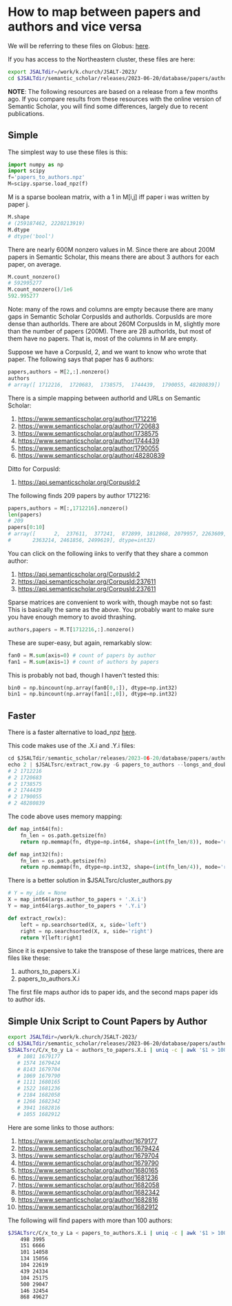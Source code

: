 # How to map between papers and authors and vice versa

We will be referring to these files on Globus: <a href="https://app.globus.org/file-manager?origin_id=1ef9019c-eac0-11ed-9ba9-c9bb788c490e&origin_path=%2F~%2Fsemantic_scholar%2Freleases%2F2023-06-20%2Fdatabase%2Fpapers%2Fauthors%2F">here<a>.

If you has access to the Northeastern cluster, these files are here:

```sh
export JSALTdir=/work/k.church/JSALT-2023/
cd $JSALTdir/semantic_scholar/releases/2023-06-20/database/papers/authors
```

<b>NOTE</b>: The following resources are based on a release from a few months ago.  If you compare results
from these resources with the online version of Semantic Scholar, you will find some differences, largely due to
recent publications.
<p>
<h2>Simple</h2>
The simplest way to use these files is this:

```python
import numpy as np
import scipy
f='papers_to_authors.npz'
M=scipy.sparse.load_npz(f)
```

M is a sparse boolean matrix, with a 1 in M[i,j] iff paper i was written by paper j.

```python
M.shape
# (259187462, 2220213919)
M.dtype
# dtype('bool')
```

There are nearly 600M nonzero values in M.  Since there are about 200M papers in Semantic Scholar, this
means there are about 3 authors for each paper, on average.

```python
M.count_nonzero()
# 592995277
M.count_nonzero()/1e6
592.995277
```

Note: many of the rows and columns are empty because there are many gaps in Semantic Scholar CorpusIds and authorIds.
CorpusIds are more dense than authorIds.  There are about 260M CorpusIds in M, slightly more than the number of papers (200M).
There are 2B authorIds, but most of them have no papers.  That is, most of the columns in M are empty.

<p>
Suppose we have a CorpusId, 2, and we want to know who wrote that paper.
The following says that paper has 6 authors:

```python
papers,authors = M[2,:].nonzero()
authors
# array([ 1712216,  1720683,  1738575,  1744439,  1790055, 48280839])
```

There is a simple mapping between authorId and URLs on Semantic Scholar:

<ol>
<li><a href="https://www.semanticscholar.org/author/1712216">https://www.semanticscholar.org/author/1712216</a></li>
<li><a href="https://www.semanticscholar.org/author/1720683">https://www.semanticscholar.org/author/1720683</a></li>
<li><a href="https://www.semanticscholar.org/author/1738575">https://www.semanticscholar.org/author/1738575</a></li>
<li><a href="https://www.semanticscholar.org/author/1744439">https://www.semanticscholar.org/author/1744439</a></li>
<li><a href="https://www.semanticscholar.org/author/1790055">https://www.semanticscholar.org/author/1790055</a></li>
<li><a href="https://www.semanticscholar.org/author/48280839">https://www.semanticscholar.org/author/48280839</a></li>
</ol>

Ditto for CorpusId:

<ol>
<li><a href="https://api.semanticscholar.org/CorpusId:2">https://api.semanticscholar.org/CorpusId:2</a></li>
</ol>

The following finds 209 papers by author 1712216:

```python
papers,authors = M[:,1712216].nonzero()
len(papers)
# 209
papers[0:10]
# array([      2,  237611,  377241,  872899, 1812868, 2079957, 2263609,
#       2363214, 2461856, 2499619], dtype=int32)
```

You can click on the following iinks to verify that they share a common author:

<ol>
<li><a href="https://api.semanticscholar.org/CorpusId:2">https://api.semanticscholar.org/CorpusId:2</a></li>
<li><a href="https://api.semanticscholar.org/CorpusId:237611">https://api.semanticscholar.org/CorpusId:237611</a></li>
<li><a href="https://api.semanticscholar.org/CorpusId:377241">https://api.semanticscholar.org/CorpusId:237611</a></li>
</ol>

Sparse matrices are convenient to work with, though maybe not so fast:
This is basically the same as the above.  You probably want to make sure you
have enough memory to avoid thrashing.

```python
authors,papers = M.T[1712216,:].nonzero()
```

These are super-easy, but again, remarkably slow:

```python
fan0 = M.sum(axis=0) # count of papers by author
fan1 = M.sum(axis=1) # count of authors by papers 
```

This is probably not bad, though I haven't tested this:

```python
bin0 = np.bincount(np.array(fan0[0,:]), dtype=np.int32)
bin1 = np.bincount(np.array(fan1[:,0]), dtype=np.int32)
```

<h2>Faster</h2>

There is a faster alternative to load_npz <a href="https://github.com/kwchurch/JSALT_Better_Together/blob/main/src/JSALT_util.py">here</a>.
<p>


This code makes use of the .X.i and .Y.i files:

```python
cd $JSALTdir/semantic_scholar/releases/2023-06-20/database/papers/authors
echo 2 | $JSALTsrc/extract_row.py -G papers_to_authors --longs_and_doubles
# 2	1712216
# 2	1720683
# 2	1738575
# 2	1744439
# 2	1790055
# 2	48280839
```

The code above uses memory mapping:

```python
def map_int64(fn):
    fn_len = os.path.getsize(fn)
    return np.memmap(fn, dtype=np.int64, shape=(int(fn_len/8)), mode='r')

def map_int32(fn):
    fn_len = os.path.getsize(fn)
    return np.memmap(fn, dtype=np.int32, shape=(int(fn_len/4)), mode='r')
```

There is a better solution in $JSALTsrc/cluster_authors.py

```python
# Y = my_idx = None
X = map_int64(args.author_to_papers + '.X.i')
Y = map_int64(args.author_to_papers + '.Y.i')

def extract_row(x):
    left = np.searchsorted(X, x, side='left')
    right = np.searchsorted(X, x, side='right')
    return Y[left:right]
```

Since it is expensive to take the transpose of these large matrices, there are files like these:

<ol>
<li>authors_to_papers.X.i</li>
<li>papers_to_authors.X.i</li>
</ol>

The first file maps author ids to paper ids, and the second maps
paper ids to author ids.


<h2>Simple Unix Script to Count Papers by Author</h2>

```sh
export JSALTdir=/work/k.church/JSALT-2023/
cd $JSALTdir/semantic_scholar/releases/2023-06-20/database/papers/authors
$JSALTsrc/C/x_to_y La < authors_to_papers.X.i | uniq -c | awk '$1 > 1000'  | head
   # 1081 1679177
   # 1574 1679424
   # 8143 1679704
   # 1069 1679790
   # 1111 1680165
   # 1522 1681236
   # 2184 1682058
   # 1266 1682342
   # 3941 1682816
   # 1055 1682912
```

Here are some links to those authors:

<ol>
<li><a href="https://www.semanticscholar.org/author/1679177">https://www.semanticscholar.org/author/1679177</a></li>
<li><a href="https://www.semanticscholar.org/author/1679424">https://www.semanticscholar.org/author/1679424</a></li>
<li><a href="https://www.semanticscholar.org/author/1679704">https://www.semanticscholar.org/author/1679704</a></li>
<li><a href="https://www.semanticscholar.org/author/1679790">https://www.semanticscholar.org/author/1679790</a></li>
<li><a href="https://www.semanticscholar.org/author/1680165">https://www.semanticscholar.org/author/1680165</a></li>
<li><a href="https://www.semanticscholar.org/author/1681236">https://www.semanticscholar.org/author/1681236</a></li>
<li><a href="https://www.semanticscholar.org/author/1682058">https://www.semanticscholar.org/author/1682058</a></li>
<li><a href="https://www.semanticscholar.org/author/1682342">https://www.semanticscholar.org/author/1682342</a></li>
<li><a href="https://www.semanticscholar.org/author/1682816">https://www.semanticscholar.org/author/1682816</a></li>
<li><a href="https://www.semanticscholar.org/author/1682912">https://www.semanticscholar.org/author/1682912</a></li>
</ol>

The following will find papers with more than 100 authors:

```sh
$JSALTsrc/C/x_to_y La < papers_to_authors.X.i | uniq -c | awk '$1 > 100' | head
    498 3995
    151 6666
    101 14058
    134 15056
    104 22619
    439 24334
    104 25175
    500 29047
    146 32454
    868 49627
```
